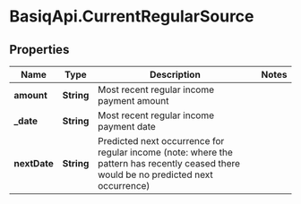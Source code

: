 # BasiqApi.CurrentRegularSource

## Properties
Name | Type | Description | Notes
------------ | ------------- | ------------- | -------------
**amount** | **String** | Most recent regular income payment amount | 
**_date** | **String** | Most recent regular income payment date | 
**nextDate** | **String** | Predicted next occurrence for regular income (note: where the pattern has recently ceased there would be no predicted next occurrence) | 


